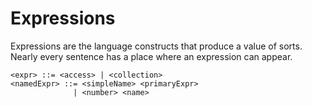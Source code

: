 # Expressions

Expressions are the language constructs that produce a value of sorts. Nearly every sentence has a place where an expression can appear.

```markup
<expr> ::= <access> | <collection>
<namedExpr> ::= <simpleName> <primaryExpr>
              | <number> <name>
```

